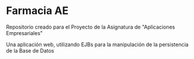 Farmacia AE
==========

Repositorio creado para el Proyecto de la Asignatura de 
"Aplicaciones Empresariales"

Una aplicación web, utilizando EJBs para la manipulación de la persistencia de la Base de Datos
